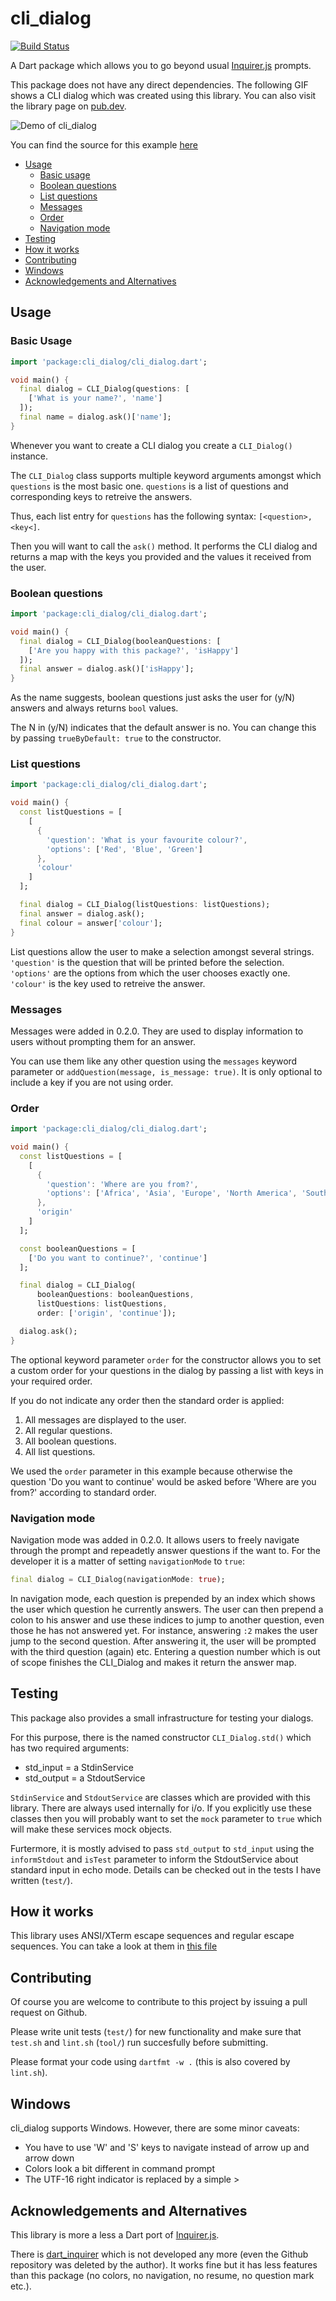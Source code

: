 # cli_dialog
[![Build Status](https://travis-ci.com/leonardoInf/cli_dialog.svg?branch=master)](https://travis-ci.com/leonardoInf/cli_dialog)

A Dart package which allows you to go beyond usual [Inquirer.js](https://github.com/SBoudrias/Inquirer.js/) prompts.

This package does not have any direct dependencies. The following GIF shows a CLI dialog which was created using this library. You can also visit the library page on [pub.dev](https://pub.dev/packages/cli_dialog).

![Demo of cli_dialog](doc/cli_dialog_demo.gif)

You can find the source for this example [here](example/lib/main.dart)

* [Usage](#usage)
  * [Basic usage](#basic-Usage) 
  * [Boolean questions](#boolean-questions)
  * [List questions](#list-questions)
  * [Messages](#messages)
  * [Order](#order)
  * [Navigation mode](#navigation-mode)
* [Testing](#testing)
* [How it works](#how-it-works)
* [Contributing](#contributing)
* [Windows](#windows)
* [Acknowledgements and Alternatives](#acknowledgements-and-alternatives)


## Usage

### Basic Usage

```dart
import 'package:cli_dialog/cli_dialog.dart';

void main() {
  final dialog = CLI_Dialog(questions: [
    ['What is your name?', 'name']
  ]);
  final name = dialog.ask()['name'];
}
```

Whenever you want to create a CLI dialog you create a `CLI_Dialog()` instance.

The `CLI_Dialog` class supports multiple keyword arguments amongst which `questions` is the most basic one.
`questions` is a list of questions and corresponding keys to retreive the answers.

Thus, each list entry for `questions` has the following syntax: 
``
[<question>, <key<]
``.

Then you will want to call the `ask()` method. It performs the CLI dialog and returns a map with the keys you provided and the values it received from the user.
 
### Boolean questions
```dart
import 'package:cli_dialog/cli_dialog.dart';

void main() {
  final dialog = CLI_Dialog(booleanQuestions: [
    ['Are you happy with this package?', 'isHappy']
  ]);
  final answer = dialog.ask()['isHappy'];
}
```
As the name suggests, boolean questions just asks the user for (y/N) answers and always returns `bool` values.

The N in (y/N) indicates that the default answer is no. You can change this by passing `trueByDefault: true` to the constructor.

### List questions
```dart
import 'package:cli_dialog/cli_dialog.dart';

void main() {
  const listQuestions = [
    [
      {
        'question': 'What is your favourite colour?',
        'options': ['Red', 'Blue', 'Green']
      },
      'colour'
    ]
  ];

  final dialog = CLI_Dialog(listQuestions: listQuestions);
  final answer = dialog.ask();
  final colour = answer['colour'];
}
```

List questions allow the user to make a selection amongst several strings. `'question'` is the question that will be printed before the selection. `'options'` are the options from which the user chooses exactly one. `'colour'` is the key used to retreive the answer.

### Messages

Messages were added in 0.2.0. They are used to display information to users without prompting them for an answer.

You can use them like any other question using the `messages` keyword parameter or `addQuestion(message, is_message: true)`. It is only optional to include a key if you are not using order.

### Order
```dart
import 'package:cli_dialog/cli_dialog.dart';

void main() {
  const listQuestions = [
    [
      {
        'question': 'Where are you from?',
        'options': ['Africa', 'Asia', 'Europe', 'North America', 'South Africa']
      },
      'origin'
    ]
  ];

  const booleanQuestions = [
    ['Do you want to continue?', 'continue']
  ];

  final dialog = CLI_Dialog(
      booleanQuestions: booleanQuestions,
      listQuestions: listQuestions,
      order: ['origin', 'continue']);

  dialog.ask();
}
```

The optional keyword parameter `order` for the constructor allows you to set a custom order for your questions in the dialog by passing a list with keys in your required order.

If you do not indicate any order then the standard order is applied:
1. All messages are displayed to the user.
2. All regular questions.
2. All boolean questions.
3. All list questions.

We used the `order` parameter in this example because otherwise the question 'Do you want to continue' would be asked before 'Where are you from?' according to standard order.

### Navigation mode
Navigation mode was added in 0.2.0. It allows users to freely navigate through the prompt and repeadetly answer questions if the want to. For the developer it is a matter of setting `navigationMode` to `true`:

```dart
final dialog = CLI_Dialog(navigationMode: true);
```

In navigation mode, each question is prepended by an index which shows the user which question he currently answers.
The user can then prepend a colon to his answer and use these indices to jump to another question, even those he has not answered yet. For instance, answering `:2` makes the user jump to the second question. After answering it, the user will be prompted with the third question (again) etc. Entering a question number which is out of scope finishes the CLI_Dialog and makes it return the answer map.

## Testing

This package also provides a small infrastructure for testing your dialogs. 

For this purpose, there is the named constructor `CLI_Dialog.std()` which has two required arguments:
 - std_input = a StdinService
 - std_output = a StdoutService

`StdinService` and `StdoutService` are classes which are provided with this library. There are always used internally for i/o. If you explicitly use these classes then you will probably want to set the `mock` parameter to `true` which will make these services mock objects. 

Furtermore, it is mostly advised to pass `std_output` to `std_input` using the `informStdout` and `isTest` parameter to inform the StdoutService about standard input in echo mode.
Details can be checked out in the tests I have written (`test/`).

## How it works

This library uses ANSI/XTerm escape sequences and regular escape sequences. You can take a look at them in [this file](lib/src/xterm.dart) 

## Contributing

Of course you are welcome to contribute to this project by issuing a pull request on Github.

Please write unit tests (`test/`) for new functionality and make sure that `test.sh` and `lint.sh` (`tool/`) run succesfully before submitting. 

Please format your code using `dartfmt -w .` (this is also covered by `lint.sh`).

## Windows

cli_dialog supports Windows. However, there are some minor caveats:

- You have to use 'W' and 'S' keys to navigate instead of arrow up and arrow down
- Colors look a bit different in command prompt
- The UTF-16 right indicator is replaced by a simple >

## Acknowledgements and Alternatives

This library is more a less a Dart port of [Inquirer.js](https://github.com/SBoudrias/Inquirer.js/).

There is [dart_inquirer](https://pub.dev/packages/dart_inquirer) which is not developed any more
(even the Github repository was deleted by the author). It works fine but it has less features than this package
(no colors, no navigation, no resume, no question mark etc.).


